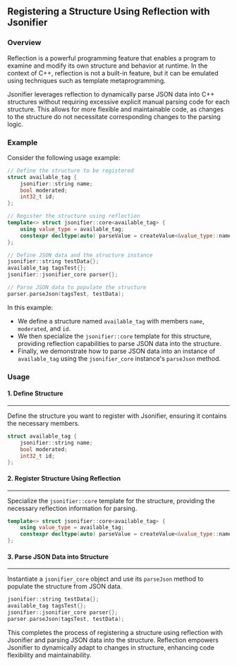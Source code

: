 ## Registering a Structure Using Reflection with Jsonifier

### Overview

Reflection is a powerful programming feature that enables a program to examine and modify its own structure and behavior at runtime. In the context of C++, reflection is not a built-in feature, but it can be emulated using techniques such as template metaprogramming.

Jsonifier leverages reflection to dynamically parse JSON data into C++ structures without requiring excessive explicit manual parsing code for each structure. This allows for more flexible and maintainable code, as changes to the structure do not necessitate corresponding changes to the parsing logic.

### Example

Consider the following usage example:

```cpp
// Define the structure to be registered
struct available_tag {
    jsonifier::string name;
    bool moderated;
    int32_t id;
};

// Register the structure using reflection
template<> struct jsonifier::core<available_tag> {
    using value_type = available_tag;
    constexpr decltype(auto) parseValue = createValue<&value_type::name, &value_type::moderated, &value_type::id>();
};

// Define JSON data and the structure instance
jsonifier::string testData{};
available_tag tagsTest{};
jsonifier::jsonifier_core parser{};

// Parse JSON data to populate the structure
parser.parseJson(tagsTest, testData);
```

In this example:

- We define a structure named `available_tag` with members `name`, `moderated`, and `id`.
- We then specialize the `jsonifier::core` template for this structure, providing reflection capabilities to parse JSON data into the structure.
- Finally, we demonstrate how to parse JSON data into an instance of `available_tag` using the `jsonifier_core` instance's `parseJson` method.

### Usage

#### 1. Define Structure
----
Define the structure you want to register with Jsonifier, ensuring it contains the necessary members.

```cpp
struct available_tag {
    jsonifier::string name;
    bool moderated;
    int32_t id;
};
```

#### 2. Register Structure Using Reflection
----
Specialize the `jsonifier::core` template for the structure, providing the necessary reflection information for parsing.

```cpp
template<> struct jsonifier::core<available_tag> {
    using value_type = available_tag;
    constexpr decltype(auto) parseValue = createValue<&value_type::name, &value_type::moderated, &value_type::id>();
};
```

#### 3. Parse JSON Data into Structure
----
Instantiate a `jsonifier_core` object and use its `parseJson` method to populate the structure from JSON data.

```cpp
jsonifier::string testData{};
available_tag tagsTest{};
jsonifier::jsonifier_core parser{};
parser.parseJson(tagsTest, testData);
```

This completes the process of registering a structure using reflection with Jsonifier and parsing JSON data into the structure. Reflection empowers Jsonifier to dynamically adapt to changes in structure, enhancing code flexibility and maintainability.